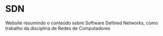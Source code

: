 # SDN

Website resumindo o conteúdo sobre Software Defined Networks, como trabalho da disciplina de Redes de Computadores
